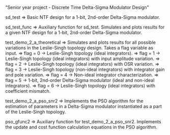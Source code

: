 "Senior year project - Discrete Time Delta-Sigma Modulator Design" 

sd_test
=> Basic NTF design for a 1-bit, 2nd-order Delta-Sigma modulator.

sd_test_func
=> Auxiliary function for sd_test. Simulates and plots results for a given NTF design for a 1-bit, 2nd-order Delta-Sigma modulator.

test_demo_2_a_theoretical
=> Simulates and plots results for all possible variations in the Leslie-Singh topology design. Takes a flag variable as input.
=> flag = 0 -> Leslie-Singh topology (ideal integrators).
=> flag = 1 -> Leslie-Singh topology (ideal integrators) with input amplitude variation.
=> flag = 2 -> Leslie-Singh topology (ideal integrators) with OSR variation.
=> flag = 3 -> Leslie-Singh topology (non-ideal integrators) with integrator gain and pole variation.
=> flag = 4 -> Non-ideal integrator characterization.
=> flag = 5 -> 1-bit, 2nd-order Delta-Sigma modulator (ideal and non-ideal integrators).
=> flag = 6 -> Leslie-Singh topology (ideal integrators) with coefficient mismatch.

test_demo_2_a_pso_snr2
=> Implements the PSO algorithm for the estimation of parameters in a Delta-Sigma modulator instantiated as a part of the Leslie-Singh topology.

pso_gfunc2
=> Auxiliary function for test_demo_2_a_pso_snr2. Implements the update and cost function calculation equations in the PSO algorithm.

